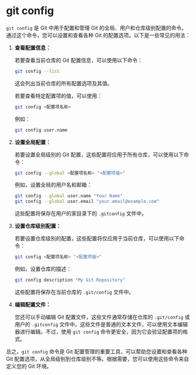 # git config

`git config` 是 Git 中用于配置和管理 Git 的全局、用户和仓库级别配置的命令。通过这个命令，您可以设置和查看各种 Git 的配置选项。以下是一些常见的用法：

1. **查看配置信息：**

   若要查看当前仓库的 Git 配置信息，可以使用以下命令：

   ```bash
   git config --list
   ```

   这会列出当前仓库的所有配置选项及其值。

   若要查看特定配置项的值，可以使用：

   ```bash
   git config <配置项名称>
   ```

   例如：

   ```bash
   git config user.name
   ```

2. **设置全局配置：**

   若要设置全局级别的 Git 配置，这些配置将应用于所有仓库，可以使用以下命令：

   ```bash
   git config --global <配置项名称> "<配置项值>"
   ```

   例如，设置全局的用户名和邮箱：

   ```bash
   git config --global user.name "Your Name"
   git config --global user.email "your.email@example.com"
   ```

   这些配置将保存在用户的家目录下的 `.gitconfig` 文件中。

3. **设置仓库级别配置：**

   若要设置仓库级别的配置，这些配置将仅应用于当前仓库，可以使用以下命令：

   ```bash
   git config <配置项名称> "<配置项值>"
   ```

   例如，设置仓库的描述：

   ```bash
   git config description "My Git Repository"
   ```

   这些配置将保存在当前仓库的 `.git/config` 文件中。

4. **编辑配置文件：**

   您还可以手动编辑 Git 配置文件，这些文件通常存储在仓库的 `.git/config` 或用户的 `.gitconfig` 文件中。这些文件是普通的文本文件，可以使用文本编辑器进行编辑。不过，使用 `git config` 命令更安全，因为它会验证配置项的格式。

总之，`git config` 命令是 Git 配置管理的重要工具，可以帮助您设置和查看各种 Git 配置选项，从全局级别到仓库级别不等。根据需要，您可以使用这些命令来自定义您的 Git 环境。

